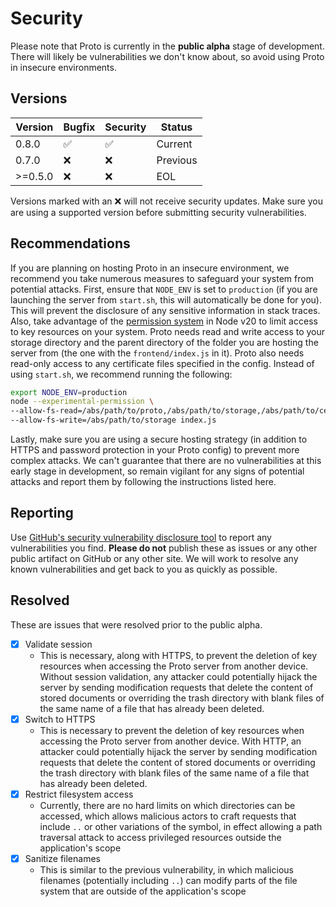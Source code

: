 # Security

Please note that Proto is currently in the **public alpha** stage of development.
There will likely be vulnerabilities we don't know about, so avoid using Proto in insecure environments.

## Versions

| Version | Bugfix | Security | Status |
| --- | --- | --- | --- |
| 0.8.0 | :white_check_mark: | :white_check_mark: | Current |
| 0.7.0 | :x: | :x: | Previous |
| >=0.5.0 | :x: | :x: | EOL |

Versions marked with an :x: will not receive security updates.
Make sure you are using a supported version before submitting security vulnerabilities.

## Recommendations

If you are planning on hosting Proto in an insecure environment, we recommend you take numerous measures to safeguard your system from potential attacks.
First, ensure that `NODE_ENV` is set to `production` (if you are launching the server from `start.sh`, this will automatically be done for you).
This will prevent the disclosure of any sensitive information in stack traces.
Also, take advantage of the [permission system](https://nodejs.org/api/permissions.html) in Node v20 to limit access to key resources on your system.
Proto needs read and write access to your storage directory and the parent directory of the folder you are hosting the server from (the one with the `frontend/index.js` in it).
Proto also needs read-only access to any certificate files specified in the config.
Instead of using `start.sh`, we recommend running the following:

```sh
export NODE_ENV=production
node --experimental-permission \
--allow-fs-read=/abs/path/to/proto,/abs/path/to/storage,/abs/path/to/cert \
--allow-fs-write=/abs/path/to/storage index.js
```

Lastly, make sure you are using a secure hosting strategy (in addition to HTTPS and password protection in your Proto config) to prevent more complex attacks.
We can't guarantee that there are no vulnerabilities at this early stage in development, so remain vigilant for any signs of potential attacks and report them by following the instructions listed here.

## Reporting

Use [GitHub's security vulnerability disclosure tool](https://github.com/quantum9Innovation/proto/security) to report any vulnerabilities you find.
**Please do not** publish these as issues or any other public artifact on GitHub or any other site.
We will work to resolve any known vulnerabilities and get back to you as quickly as possible.

## Resolved

These are issues that were resolved prior to the public alpha.

- [x] Validate session
  - This is necessary, along with HTTPS, to prevent the deletion of key resources when accessing the Proto server from another device.
  Without session validation, any attacker could potentially hijack the server by sending modification requests that delete the content of stored documents or overriding the trash directory with blank files of the same name of a file that has already been deleted.
- [x] Switch to HTTPS
  - This is necessary to prevent the deletion of key resources when accessing the Proto server from another device.
  With HTTP, an attacker could potentially hijack the server by sending modification requests that delete the content of stored documents or overriding the trash directory with blank files of the same name of a file that has already been deleted.
- [x] Restrict filesystem access
  - Currently, there are no hard limits on which directories can be accessed, which allows malicious actors to craft requests that include `..` or other variations of the symbol, in effect allowing a path traversal attack to access privileged resources outside the application's scope
- [x] Sanitize filenames
  - This is similar to the previous vulnerability, in which malicious filenames (potentially including `..`) can modify parts of the file system that are outside of the application's scope
